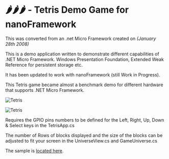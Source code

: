 # 🌶️🌶️🌶️ - Tetris Demo Game for nanoFramework

This was converted from an .net Micro Framework created on _(January 28th 2008)_

This is a demo application written to demonstrate different capabilities of .NET Micro Framework.
Windows Presentation Foundation, Extended Weak Reference for persistent storage etc.

It has been updated to work with nanoFramework (still Work in Progress).

This Tetris game became almost a benchmark demo for different hardware that supports .NET Micro Framework.

![Tetris](http://bansky.net/blog_stuff/images/tetris_tahoe.jpg)

![Tetris](http://bansky.net/blog_stuff/images/tetris_screenshots.png) 

Requires the GPIO pins numbers to be defined for the Left, Right, Up, Down & Select keys in the TetrisApp.cs

The number of Rows of blocks displayed and the size of the blocks can be adjusted to fit your screen in the UniverseView.cs and GameUniverse.cs

The sample is [located here](./).